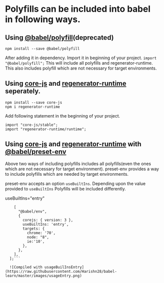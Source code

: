 # Polyfills can be included into babel in following ways.

## Using [@babel/polyfill](https://babeljs.io/docs/en/babel-polyfill)(deprecated)
 
 ```npm install --save @babel/polyfill```
 
 After adding it in dependency. Import it in beginning of your project.
 ```import "@babel/polyfill";```
This will include all polyfills and regenerator-runtime. This also includes polyfill which are not necessary for target environments.

## Using [core-js](https://github.com/zloirock/core-js) and [regenerator-runtime](https://github.com/facebook/regenerator/tree/master/packages/regenerator-runtime) seperately.
```
npm install --save core-js
npm i regenerator-runtime
```
Add following statement in the beginning of your project.
```
import "core-js/stable";
import "regenerator-runtime/runtime";
```

## Using [core-js](https://github.com/zloirock/core-js) and [regenerator-runtime](https://github.com/facebook/regenerator/tree/master/packages/regenerator-runtime) with [@babel/preset-env](https://babeljs.io/docs/en/babel-preset-env)

Above two ways of including polyfills includes all polyfills(even the ones which are not necessary for target environment). preset-env provides a way to include polyfills which are needed by target environments.

preset-env accepts an option ```useBuiltIns```. Depending upon the value provided to ```useBuiltIns``` Polyfills will be included differently.

useBuiltIns="entry"

```const presets = [
    [
      "@babel/env",
      {
        corejs: { version: 3 },
        useBuiltIns: 'entry',
        targets: {
          chrome: '70',
          node: "8",
          ie:'10',
        },
      },
    ],
  ];```
  
  ![Compiled with usageBuilInsEntry](https://raw.githubusercontent.com/Harishn28/babel-learn/master/images/usageEntry.png)
